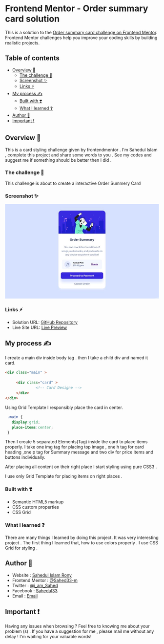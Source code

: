 # Frontend Mentor - Order summary card solution

This is a solution to the [Order summary card challenge on Frontend Mentor](https://www.frontendmentor.io/challenges/order-summary-component-QlPmajDUj). Frontend Mentor challenges help you improve your coding skills by building realistic projects. 

## Table of contents

- [Overview 🎉](#overview)
  - [The challenge 🎉](#the-challenge)
  - [Screenshot ✨](#screenshot)
  - [Links ⚡](#links)
- [My process ✍️](#my-process)
  - [Built with ❣️](#built-with)
  - [What I learned ❓](#what-i-learned)
- [Author 💝](#author)
- [Important ❗](#important)

## Overview 🎉
This is a card styling challenge given by frontendmentor . I'm Sahedul Islam , complete this project and share some words to you . See my codes and suggest me if something should be better then I did .

### The challenge 🎉
 This challenge is about to create a interactive Order Summery Card 
 
### Screenshot ✨

![Screenshot](images/screenshot.jpg)

### Links ⚡

- Solution URL: [GitHub Repository](https://github.com/Sahed33-m/order-summary-component)
- Live Site URL: [Live Preview](https://sahed33-m.github.io/order-summary-component)

## My process ✍️
I create a main div inside body tag . then I take a child div and named it card.
```html
<div class="main" >
     
     <div class="card" >
              <!-- Card Designe -->
     </div>
</div>
```
Using Grid Template I responsibly place the card in center.
```css
 .main {
   display:grid;
   place-items:center;
 }
```
Then I create 5 separated Elements(Tag) inside the card to place items properly.
I take one img tag for placing top image , one h tag for card heading ,one p tag  for Summary message and  two div for price items and buttons individually.

After placing all content on their right place I start styling using pure CSS3 .

I use only Grid Template for placing items on right places .


### Built with ❣️

- Semantic HTML5 markup
- CSS custom properties
- CSS Grid

### What I learned ❓
 There are many things I learned by doing this project. It was very interesting project . The first thing I learned that, how to use colors properly . I use CSS Grid for styling .
 
## Author 💝

- Website : [Sahedul Islam Rony](http://www.sahed.cf)
- Frontend Mentor : [@Sahed33-m](https://www.frontendmentor.io/profile/Sahed33-m)
- Twitter : [@i_am_Sahed](https://www.twitter.com/i_am_Sahed)
- Facebook : [Sahedul33](https://www.facebook.com/Sahedul33)
- Email : [Email](mailto:sahedulislamofficial@gmail.com?subject=Order-Summery-Card-Review)

## Important ❗

Having any issues when browsing ?  Feel free to knowing me about your problem (s) .
If you have a suggestion for me , please mail me without any delay ! I'm waiting for your valuable words!
